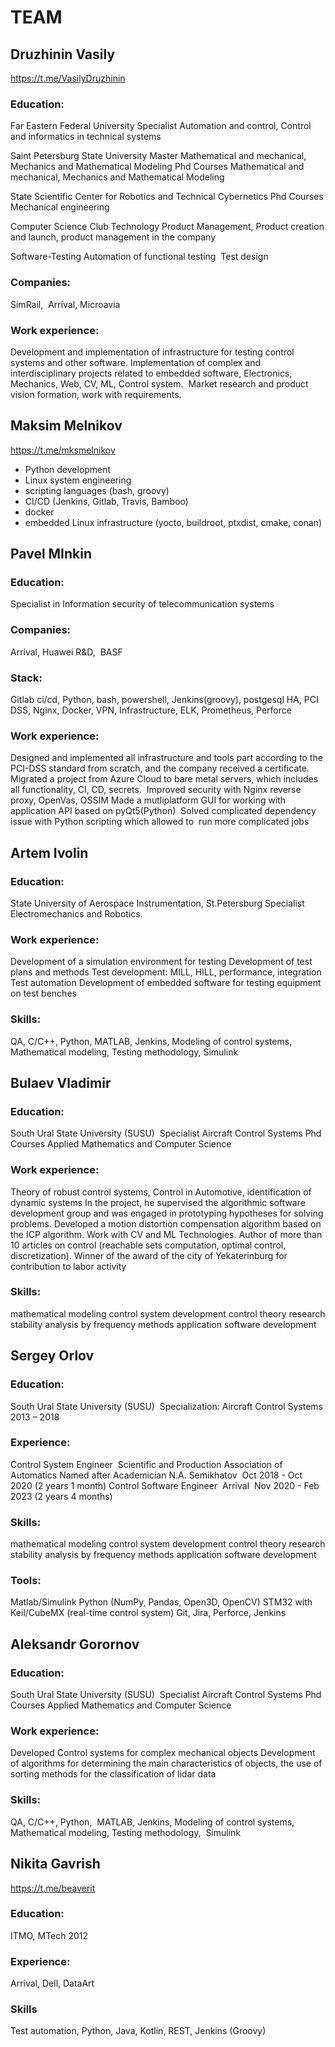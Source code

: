 # TEAM

## Druzhinin Vasily
https://t.me/VasilyDruzhinin
### Education:
Far Eastern Federal University
Specialist Automation and control, Control and informatics in technical systems 

Saint Petersburg State University
Master Mathematical and mechanical, Mechanics and Mathematical Modeling
Phd Courses Mathematical and mechanical, Mechanics and Mathematical Modeling

State Scientific Center for Robotics and Technical Cybernetics
Phd Courses Mechanical engineering 

Computer Science Club
Technology Product Management, Product creation and launch, product management in the company

Software-Testing
Automation of functional testing 
Test design

### Companies:
SimRail,  Arrival, Microavia 

### Work experience:
Development and implementation of infrastructure for testing control systems and other software.
Implementation of complex and interdisciplinary projects related to embedded software, Electronics, Mechanics, Web, CV, ML, Control system. 
Market research and product vision formation, work with requirements.


## Maksim Melnikov
https://t.me/mksmelnikov
- Python development 
- Linux system engineering 
- scripting languages (bash, groovy)
- CI/CD (Jenkins, Gitlab, Travis, Bamboo)
- docker 
- embedded Linux infrastructure (yocto, buildroot, ptxdist, cmake, conan)


## Pavel MInkin
### Education:
Specialist in Information security of telecommunication systems

### Companies:
Arrival, Huawei R&D,  BASF
### Stack: 
Gitlab ci/cd, Python, bash, powershell, Jenkins(groovy), postgesql HA, PCI 
DSS, Nginx, Docker, VPN, Infrastructure, ELK, Prometheus, Perforce
### Work experience:
Designed and implemented all infrastructure and tools part according to the  PCI-DSS standard from scratch, and the company received a certificate. 
Migrated a project from Azure Cloud to bare metal servers, which includes all functionality, CI, CD, secrets. 
Improved security with Nginx reverse proxy, OpenVas, OSSIM
Made a mutliplatform GUI for working with application API based on pyQt5(Python) 
Solved complicated dependency issue with Python scripting which allowed to  run more complicated jobs

## Artem Ivolin
### Education:
State University of Aerospace Instrumentation, St.Petersburg
Specialist Electromechanics and Robotics.

### Work experience:
Development of a simulation environment for testing
Development of test plans and methods
Test development: MILL, HILL, performance, integration
Test automation
Development of embedded software for testing equipment on test benches

### Skills:
QA, C/C++, Python,
MATLAB, Jenkins,
Modeling of control systems,
Mathematical modeling,
Testing methodology,
Simulink

## Bulaev Vladimir 
### Education:
South Ural State University (SUSU) 
Specialist Aircraft Control Systems
Phd Courses Applied Mathematics and Computer Science

### Work experience:
Theory of robust control systems, Control in Automotive, identification of dynamic systems
In the project, he supervised the algorithmic software development group and was engaged in prototyping hypotheses for solving problems. Developed a motion distortion compensation algorithm based on the ICP algorithm.
Work with CV and ML Technologies.
Author of more than 10 articles on control (reachable sets computation, optimal control, discretization). Winner of the award of the city of Yekaterinburg for contribution to labor activity

### Skills:
mathematical modeling
control system development
control theory research
stability analysis by frequency methods
application software development

## Sergey Orlov
### Education: 
South Ural State University (SUSU) 
Specialization: Aircraft Control Systems
2013 – 2018

### Experience: 
Control System Engineer 
Scientific and Production Association of Automatics Named after Academician N.A. Semikhatov 
Oct 2018 - Oct 2020 (2 years 1 month)
Control Software Engineer 
Arrival 
Nov 2020 - Feb 2023 (2 years 4 months)

### Skills:
mathematical modeling
control system development
control theory research
stability analysis by frequency methods
application software development

### Tools: 
Matlab/Simulink
Python (NumPy, Pandas, Open3D, OpenCV)
STM32 with Keil/CubeMX (real-time control system)
Git, Jira, Perforce, Jenkins

## Aleksandr Gorornov
### Education: 
South Ural State University (SUSU) 
Specialist Aircraft Control Systems
Phd Courses Applied Mathematics and Computer Science

### Work experience:
Developed Control systems for complex mechanical objects
Development of algorithms for determining the main characteristics of objects, the use of sorting methods for the classification of lidar data

### Skills:
QA, C/C++, Python, 
MATLAB, Jenkins,
Modeling of control systems,
Mathematical modeling,
Testing methodology, 
Simulink

## Nikita Gavrish
https://t.me/beaverit
### Education:
ITMO, MTech 2012
### Experience:
Arrival, Dell, DataArt
### Skills
Test automation, Python, Java, Kotlin, REST, Jenkins (Groovy)
